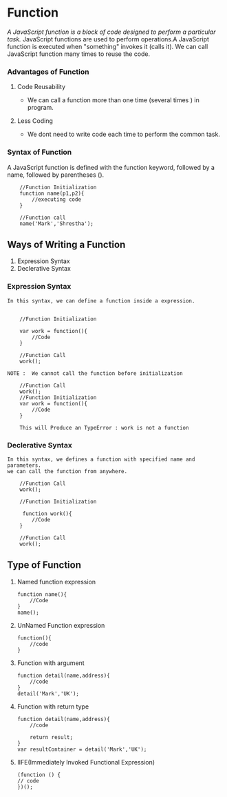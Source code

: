 # Function

_A JavaScript function is a block of code designed to perform a particular task._
JavaScript functions are used to perform operations.A JavaScript function is executed when "something" invokes it (calls it). We can call JavaScript function many times to reuse the code.

### Advantages of Function

1. Code Reusability

   - We can call a function more than one time (several times ) in program.

2. Less Coding

   - We dont need to write code each time to perform the common task.

### Syntax of Function

A JavaScript function is defined with the function keyword, followed by a name, followed by parentheses ().

        //Function Initialization
        function name(p1,p2){
            //executing code
        }

        //Function call
        name('Mark','Shrestha');

## Ways of Writing a Function

1. Expression Syntax
2. Declerative Syntax

### Expression Syntax

    In this syntax, we can define a function inside a expression.


        //Function Initialization

        var work = function(){
            //Code
        }

        //Function Call
        work();

    NOTE :  We cannot call the function before initialization

        //Function Call
        work();
        //Function Initialization
        var work = function(){
            //Code
        }

        This will Produce an TypeError : work is not a function

### Declerative Syntax

    In this syntax, we defines a function with specified name and parameters.
    we can call the function from anywhere.

        //Function Call
        work();

        //Function Initialization

         function work(){
            //Code
        }

        //Function Call
        work();

## Type of Function

1.  Named function expression

        function name(){
            //Code
        }
        name();

2.  UnNamed Function expression

        function(){
            //code
        }

3.  Function with argument

        function detail(name,address){
            //code
        }
        detail('Mark','UK');

4.  Function with return type

        function detail(name,address){
            //code

            return result;
        }
        var resultContainer = detail('Mark','UK');

5.  IIFE(Immediately Invoked Functional Expression)

        (function () {
        // code
        })();
